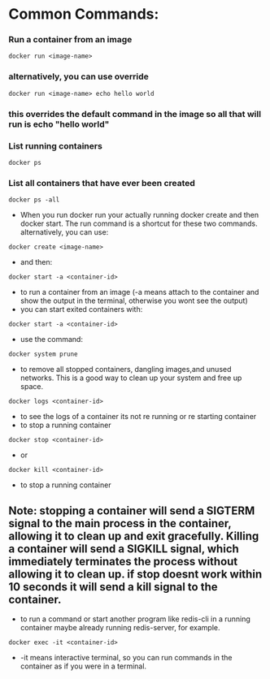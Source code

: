 # Common Commands:
### Run a container from an image
```
docker run <image-name> 
```
### alternatively, you can use override
```
docker run <image-name> echo hello world
```
### this overrides the default command in the image so all that will run is echo "hello world"

### List running containers
```
docker ps 
```
### List all containers that have ever been created
```
docker ps -all 
```

- When you run docker run your actually running docker create and then docker start. The run command is a shortcut for these two commands.
alternatively, you can use:
``` 
docker create <image-name> 
```
- and then:
```
docker start -a <container-id> 
```
- to run a container from an image (-a means attach to the container and show the output in the terminal, otherwise you wont see the output)
- you can start exited containers with:
```
docker start -a <container-id>
```
- use the command:
```
docker system prune  
```
- to remove all stopped containers, dangling images,and unused networks. This is a good way to clean up your system and free up space.
```
docker logs <container-id> 
```
- to see the logs of a container its not re running or re starting container 
- to stop a running container
```
docker stop <container-id>
```
- or
``` 
docker kill <container-id>
```
- to stop a running container
## Note: stopping a container will send a SIGTERM signal to the main process in the container, allowing it to clean up and exit gracefully. Killing a container will send a SIGKILL signal, which immediately terminates the process without allowing it to clean up. if stop doesnt work within 10 seconds it will send a kill signal to the container.

- to run a command or start another program like redis-cli in a running container maybe already running redis-server, for example.
```
docker exec -it <container-id>  
```
- -it means interactive terminal, so you can run commands in the container as if you were in a terminal. 
